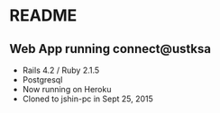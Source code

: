 # README

## Web App running connect@ustksa

- Rails 4.2 / Ruby 2.1.5
- Postgresql
- Now running on Heroku
- Cloned to jshin-pc in Sept 25, 2015